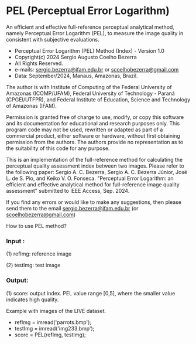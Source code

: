 # PEL (Perceptual Error Logarithm)
An efficient and effective full-reference perceptual analytical method, namely Perceptual Error Logarithm (PEL), to measure the image quality in consistent with subjective evaluations.

- Perceptual Error Logarithm (PEL) Method (Index) - Version 1.0 
- Copyright(c) 2024 Sergio Augusto Coelho Bezerra
- All Rights Reserved.
- e-mails: sergio.bezerra@ifam.edu.br or scoelhobezerra@gmail.com
- Data: September/2024, Manaus, Amazonas, Brazil.

The author is with Institute of Computing of the Federal University of Amazonas (ICOMP/UFAM), Federal University of Technology - Paraná (CPGEI/UTFPR), and Federal Institute of Education, Science and
Technology of Amazonas (IFAM).

Permission is granted free of charge to use, modify, or copy this software and its documentation for educational and research purposes only. This program code may not be used, rewritten or adapted as part of a 
commercial product, either software or hardware, without first obtaining permission from the authors. The authors provide no representation as to the suitability of this code for any purpose.

This is an implementation of the full-reference method for calculating the perceptual quality assessment index between two images. Please refer
to the following paper:
   Sergio A. C. Bezerra, Sergio A. C. Bezerra Júnior, José L. de S. Pio, and Keiko V. O. Fonseca. "Perceptual Error Logarithm: an efficient and effective analytical method for full-reference image quality assessment" 
submitted to IEEE Access, Sep. 2024. 

If you find any errors or would like to make any suggestions, then please send them to the email sergio.bezerra@ifam.edu.br (or scoelhobezerra@gmail.com)

How to use PEL method?

### Input :

(1) refImg: reference image

(2) testImg: test image
 
### Output: 

(1) score: output index. PEL value range [0,5], where the smaller value indicates high quality.

Example with images of the LIVE dataset.
- refImg = imread('parrots.bmp'); 
- testImg = imread('img233.bmp');
- score = PEL(refImg, testImg); 
